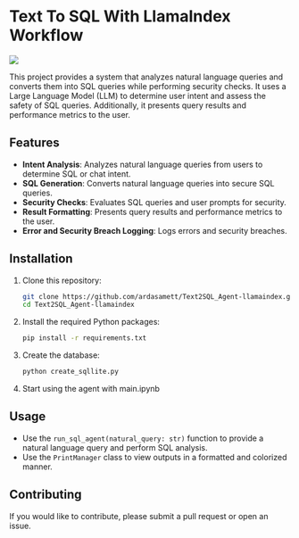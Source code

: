 # Text To SQL With LlamaIndex Workflow

![](https://i.ibb.co/6HzW2MT/1729791420550.jpg)


This project provides a system that analyzes natural language queries and converts them into SQL queries while performing security checks. It uses a Large Language Model (LLM) to determine user intent and assess the safety of SQL queries. Additionally, it presents query results and performance metrics to the user.

## Features

- **Intent Analysis**: Analyzes natural language queries from users to determine SQL or chat intent.
- **SQL Generation**: Converts natural language queries into secure SQL queries.
- **Security Checks**: Evaluates SQL queries and user prompts for security.
- **Result Formatting**: Presents query results and performance metrics to the user.
- **Error and Security Breach Logging**: Logs errors and security breaches.

## Installation

1. Clone this repository:
   ```bash
   git clone https://github.com/ardasamett/Text2SQL_Agent-llamaindex.git
   cd Text2SQL_Agent-llamaindex
   ```

2. Install the required Python packages:
   ```bash
   pip install -r requirements.txt
   ```

3. Create the database:
   ```bash
   python create_sqllite.py
   ```

4. Start using the agent with main.ipynb  

## Usage

- Use the `run_sql_agent(natural_query: str)` function to provide a natural language query and perform SQL analysis.
- Use the `PrintManager` class to view outputs in a formatted and colorized manner.

## Contributing

If you would like to contribute, please submit a pull request or open an issue.
